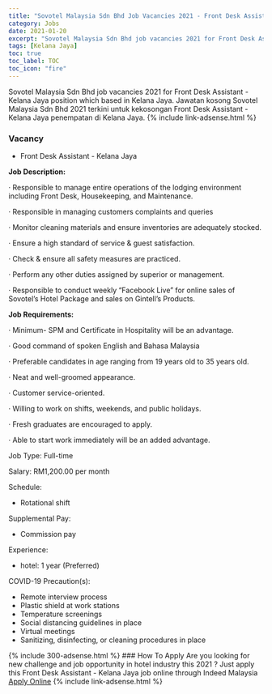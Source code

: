 ```yaml
---
title: "Sovotel Malaysia Sdn Bhd Job Vacancies 2021 - Front Desk Assistant - Kelana Jaya" 
category: Jobs 
date: 2021-01-20 
excerpt: "Sovotel Malaysia Sdn Bhd job vacancies 2021 for Front Desk Assistant - Kelana Jaya position which based in Kelana Jaya. Jawatan kosong Sovotel Malaysia Sdn Bhd 2021 terkini untuk kekosongan Front Desk Assistant - Kelana Jaya penempatan di Kelana Jaya" 
tags: [Kelana Jaya] 
toc: true 
toc_label: TOC 
toc_icon: "fire" 
--- 
```


Sovotel Malaysia Sdn Bhd job vacancies 2021 for Front Desk Assistant - Kelana Jaya position which based in Kelana Jaya. Jawatan kosong Sovotel Malaysia Sdn Bhd 2021 terkini untuk kekosongan Front Desk Assistant - Kelana Jaya penempatan di Kelana Jaya. 
{% include link-adsense.html %} 
### Vacancy 
- Front Desk Assistant - Kelana Jaya 
<div><p><b>Job Description: </b></p><p>&#183; Responsible to manage entire operations of the lodging environment including Front Desk, Housekeeping, and Maintenance.</p><p>&#183; Responsible in managing customers complaints and queries</p><p>&#183; Monitor cleaning materials and ensure inventories are adequately stocked.</p><p>&#183; Ensure a high standard of service &amp; guest satisfaction.</p><p>&#183; Check &amp; ensure all safety measures are practiced.</p><p>&#183; Perform any other duties assigned by superior or management.</p><p>&#183; Responsible to conduct weekly &#8220;Facebook Live&#8221; for online sales of Sovotel&#8217;s Hotel Package and sales on Gintell&#8217;s Products.</p><p><b>Job Requirements: </b></p><p>&#183; Minimum- SPM and Certificate in Hospitality will be an advantage.</p><p>&#183; Good command of spoken English and Bahasa Malaysia</p><p>&#183; Preferable candidates in age ranging from 19 years old to 35 years old.</p><p>&#183; Neat and well-groomed appearance.</p><p>&#183; Customer service-oriented.</p><p>&#183; Willing to work on shifts, weekends, and public holidays.</p><p>&#183; Fresh graduates are encouraged to apply.</p><p>&#183; Able to start work immediately will be an added advantage.</p><p>Job Type: Full-time</p><p>Salary: RM1,200.00 per month</p><p>Schedule:</p><ul><li>Rotational shift</li></ul><p>Supplemental Pay:</p><ul><li>Commission pay</li></ul><p>Experience:</p><ul><li>hotel: 1 year (Preferred)</li></ul><p>COVID-19 Precaution(s):</p><ul><li>Remote interview process</li><li>Plastic shield at work stations</li><li>Temperature screenings</li><li>Social distancing guidelines in place</li><li>Virtual meetings</li><li>Sanitizing, disinfecting, or cleaning procedures in place</li></ul></div> 
{% include 300-adsense.html %} 
### How To Apply 
Are you looking for new challenge and job opportunity in hotel industry this 2021 ?
Just apply this Front Desk Assistant - Kelana Jaya job online through Indeed Malaysia 
<a href="https://malaysia.indeed.com/viewjob?jk=c935a7c14c1fbeca" class="btn btn--info" target="_blank" rel="nofollow noopenner">Apply Online</a> 
{% include link-adsense.html %} 
